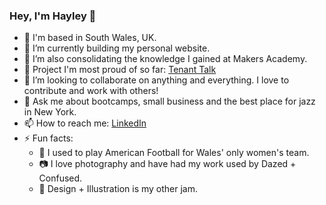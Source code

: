 ### Hey, I'm Hayley 👋

- 📍 I'm based in South Wales, UK.
- 🔭 I’m currently building my personal website.
- 🌱 I’m also consolidating the knowledge I gained at Makers Academy.
- 🤩 Project I'm most proud of so far: [Tenant Talk](https://github.com/iamdobbs/tenant-talk)
- 👯 I’m looking to collaborate on anything and everything. I love to contribute and work with others!
- 💬 Ask me about bootcamps, small business and the best place for jazz in New York.
- 📫 How to reach me: [LinkedIn](https://www.linkedin.com/in/hayleydobbs)
- ⚡ Fun facts: 
  - 🏈 I used to play American Football for Wales' only women's team.
  - 📷 I love photography and have had my work used by Dazed + Confused.
  - 🎨 Design + Illustration is my other jam.


<!--
**iamdobbs/iamdobbs** is a ✨ _special_ ✨ repository because its `README.md` (this file) appears on your GitHub profile.

Here are some ideas to get you started:

- 🔭 I’m currently working on ...
- 🌱 I’m currently learning ...
- 👯 I’m looking to collaborate on ...
- 🤔 I’m looking for help with ...
- 💬 Ask me about ...
- 📫 How to reach me: ...
- 😄 Pronouns: ...
- ⚡ Fun fact: ...
-->
